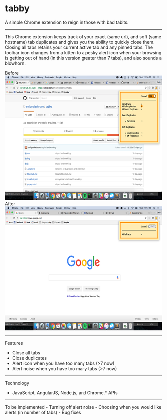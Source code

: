 # tabby

A simple Chrome extension to reign in those with bad tabits.

<hr>

This Chrome extension keeps track of your exact (same url), and soft (same hostname) tab duplicates and gives you the ability to quickly close them. Closing all tabs retains your current active tab and any pinned tabs. The toolbar icon changes from a kitten to a pesky alert icon when your browsing is getting out of hand (in this version greater than 7 tabs), and also sounds a blowhorn. 

Before <br>
<img src="./img/before.png" height=400px>
<br> After <br>
<img src="./img/after.png" height=400px>

<hr>

Features
- Close all tabs
- Close duplicates
- Alert icon when you have too many tabs (>7 now)
- Alert noise when you have too many tabs (>7 now)

<hr>

Technology
- JavaScript, AngularJS, Node.js, and Chrome.* APIs

<hr>
To be implemented
- Turning off alert noise
- Choosing when you would like alerts (in number of tabs)
- Bug fixes
